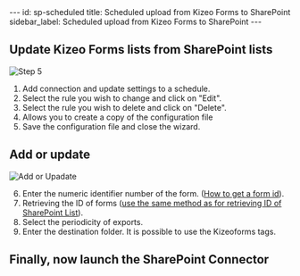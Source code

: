 <meta name="robots" content="noindex">
---
id: sp-scheduled
title: Scheduled upload from Kizeo Forms to SharePoint
sidebar_label: Scheduled upload from Kizeo Forms to SharePoint
---

##  Update Kizeo Forms lists from SharePoint lists

![Step 5][scheduled-01]

1. Add connection and update settings to a schedule.
2. Select the rule you wish to change and click on "Edit".
3. Select the rule you wish to delete and click on "Delete".
4. Allows you to create a copy of the configuration file
5. Save the configuration file and close the wizard.

## Add or update

![Add or Upadate][scheduled-02]

6. Enter the numeric identifier number of the form. (<a href="https://www.kizeo-forms.com/fr/obtenir-id-formulaire/" target="_blank">How to get a form id</a>).
7. Retrieving the ID of forms (<a href="http://localhost:3000/kizeo-forms-documentations/docs/en/sp-update-list" target="_blank">use the same method as for retrieving ID of SharePoint List</a>).
8. Select the periodicity of exports.
9. Enter the destination folder. It is possible to use the Kizeoforms tags.

## Finally, now launch the SharePoint Connector

<!-- ************************** -->
<!-- ***** Pictures List ****** -->
<!-- ************************** -->

[scheduled-01]: /kizeo-forms-documentations/img/sp/en/scheduled-01.png
[scheduled-02]: /kizeo-forms-documentations/img/sp/en/scheduled-02.png
